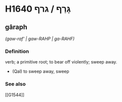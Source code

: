 # H1640 גָּרַף / גרף

## gâraph

_(gaw-raf' | ɡaw-RAHP | ɡa-RAHF)_

### Definition

verb; a primitive root; to bear off violently; sweep away.

- (Qal) to sweep away, sweep
### See also

[[G1544]]

